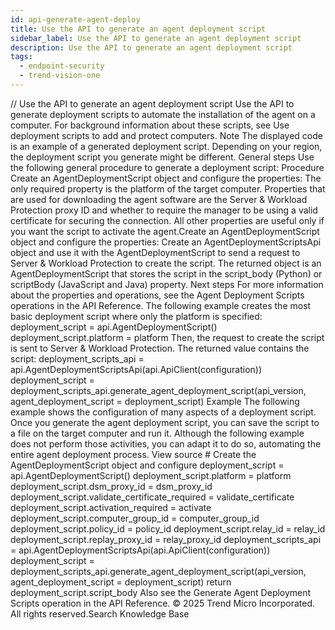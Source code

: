 ```yaml
---
id: api-generate-agent-deploy
title: Use the API to generate an agent deployment script
sidebar_label: Use the API to generate an agent deployment script
description: Use the API to generate an agent deployment script
tags:
  - endpoint-security
  - trend-vision-one
---
```


/*<![CDATA[*/ $('#title').html($('meta[name=map-description]').attr('content')); /*]]>*/ Use the API to generate an agent deployment script Use the API to generate deployment scripts to automate the installation of the agent on a computer. For background information about these scripts, see Use deployment scripts to add and protect computers. Note The displayed code is an example of a generated deployment script. Depending on your region, the deployment script you generate might be different. General steps Use the following general procedure to generate a deployment script: Procedure Create an AgentDeploymentScript object and configure the properties: The only required property is the platform of the target computer. Properties that are used for downloading the agent software are the Server & Workload Protection proxy ID and whether to require the manager to be using a valid certificate for securing the connection. All other properties are useful only if you want the script to activate the agent.Create an AgentDeploymentScript object and configure the properties: Create an AgentDeploymentScriptsApi object and use it with the AgentDeploymentScript to send a request to Server & Workload Protection to create the script. The returned object is an AgentDeploymentScript that stores the script in the script_body (Python) or scriptBody (JavaScript and Java) property. Next steps For more information about the properties and operations, see the Agent Deployment Scripts operations in the API Reference. The following example creates the most basic deployment script where only the platform is specified: deployment_script = api.AgentDeploymentScript() deployment_script.platform = platform Then, the request to create the script is sent to Server & Workload Protection. The returned value contains the script: deployment_scripts_api = api.AgentDeploymentScriptsApi(api.ApiClient(configuration)) deployment_script = deployment_scripts_api.generate_agent_deployment_script(api_version, agent_deployment_script = deployment_script) Example The following example shows the configuration of many aspects of a deployment script. Once you generate the agent deployment script, you can save the script to a file on the target computer and run it. Although the following example does not perform those activities, you can adapt it to do so, automating the entire agent deployment process. View source # Create the AgentDeploymentScript object and configure deployment_script = api.AgentDeploymentScript() deployment_script.platform = platform deployment_script.dsm_proxy_id = dsm_proxy_id deployment_script.validate_certificate_required = validate_certificate deployment_script.activation_required = activate deployment_script.computer_group_id = computer_group_id deployment_script.policy_id = policy_id deployment_script.relay_id = relay_id deployment_script.replay_proxy_id = relay_proxy_id deployment_scripts_api = api.AgentDeploymentScriptsApi(api.ApiClient(configuration)) deployment_script = deployment_scripts_api.generate_agent_deployment_script(api_version, agent_deployment_script = deployment_script) return deployment_script.script_body Also see the Generate Agent Deployment Scripts operation in the API Reference. © 2025 Trend Micro Incorporated. All rights reserved.Search Knowledge Base